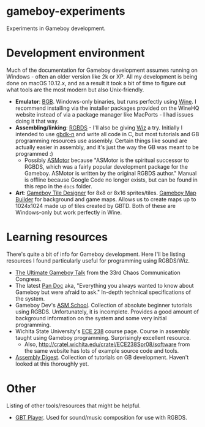 # gameboy-experiments
Experiments in Gameboy development.

# Development environment
Much of the documentation for Gameboy development assumes running on Windows - often an older version like 2k or XP. All my development is being done on macOS 10.12.x, and as a result it took a bit of time to figure out what tools are the most modern but also Unix-friendly.

* **Emulator**: [BGB](http://bgb.bircd.org). Windows-only binaries, but runs perfectly using [Wine](https://wiki.winehq.org/MacOSX). I recommend installing via the installer packages provided on the WineHQ website instead of via a package manager like MacPorts - I had issues doing it that way.
* **Assembling/linking**: [RGBDS](https://github.com/bentley/rgbds) - I'll also be giving [Wiz](https://github.com/Bananattack/wiz) a try. Initially I intended to use [gbdk-n](https://github.com/andreasjhkarlsson/gbdk-n) and write all code in C, but most tutorials and GB programming resources use assembly. Certain things like sound are actually easier in assembly, and it's just the way the GB was meant to be programmed :)
  * Possibly [ASMotor](https://code.google.com/archive/p/asmotor/) because "ASMotor is the spiritual successor to RGBDS, which was a fairly popular development package for the Gameboy. ASMotor is written by the original RGBDS author." Manual is offline because Google Code no longer exists, but can be found in this repo in the `docs` folder.
* **Art**: [Gameboy Tile Designer](http://www.devrs.com/gb/hmgd/gbtd.html) for 8x8 or 8x16 sprites/tiles. [Gameboy Map Builder](http://www.devrs.com/gb/hmgd/gbmb.html) for background and game maps. Allows us to create maps up to 1024x1024 made up of tiles created by GBTD. Both of these are Windows-only but work perfectly in Wine.

# Learning resources
There's quite a bit of info for Gameboy development. Here I'll be listing resources I found particularly useful for programming using RGBDS/Wiz.

* [The Ultimate Gameboy Talk](https://www.youtube.com/watch?v=CImyDBJSTsQ) from the 33rd Chaos Communication Congress.
* The latest [Pan Doc](http://bgb.bircd.org/pandocs.htm) aka, "Everything you always wanted to know about Gameboy but were afraid to ask." In-depth technical specifications of the system.
* Gameboy Dev's [ASM School](http://gameboy.mongenel.com/asmschool.html). Collection of absolute beginner tutorials using RGBDS. Unfortunately, it is incomplete. Provides a good amount of background information on the system and some very initial programming.
* Wichita State University's [ECE 238](http://cratel.wichita.edu/cratel/ECE238Spr08) course page. Course in assembly taught using Gameboy programming. Surprisingly excellent resource.
  * Also, http://cratel.wichita.edu/cratel/ECE238Spr08/software from the same website has lots of example source code and tools.
* [Assembly Digest](http://assemblydigest.tumblr.com). Collection of tutorials on GB development. Haven't looked at this thoroughly yet.

# Other
Listing of other tools/resources that might be helpful.

* [GBT Player](https://github.com/AntonioND/gbt-player). Used for sound/music composition for use with RGBDS.
